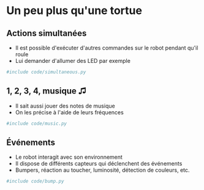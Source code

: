 # Un peu plus qu'une tortue

## Actions simultanées

* Il est possible d'exécuter d'autres commandes sur le robot pendant qu'il roule
* Lui demander d'allumer des LED par exemple

```python
#include code/simultaneous.py
```

## 1, 2, 3, 4, musique ♫

* Il sait aussi jouer des notes de musique
* On les précise à l'aide de leurs fréquences

```python
#include code/music.py
```

## Événements

* Le robot interagit avec son environnement
* Il dispose de différents capteurs qui déclenchent des événements
* Bumpers, réaction au toucher, luminosité, détection de couleurs, etc.

```python
#include code/bump.py
```

